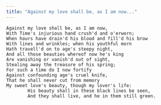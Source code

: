 ```yaml
---
title: "Against my love shall be, as I am now..."
---
```


	Against my love shall be, as I am now,
	With Time's injurious hand crush'd and o'erworn;
	When hours have drain'd his blood and fill'd his brow
	With lines and wrinkles; when his youthful morn
	Hath travell'd on to age's steepy night,
	And all those beauties whereof now he's king
	Are vanishing or vanish'd out of sight,
	Stealing away the treasure of his spring;
	For such a time do I now fortify
	Against confounding age's cruel knife,
	That he shall never cut from memory
	My sweet love's beauty, though my lover's life:
			His beauty shall in these black lines be seen,
			And they shall live, and he in them still green.

